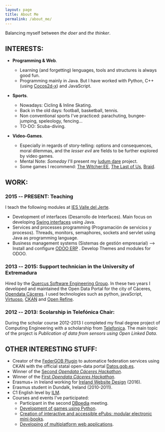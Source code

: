```yaml
---
layout: page
title: About Me
permalink: /about_me/
---
```


Balancing myself between *the doer* and *the thinker*.

## INTERESTS:

* **Programming & Web**. 
	* Learning (and forgetting) lenguages, tools and structures is always good fun.
	* Programming mainly in Java. But I have worked with Python, C++ (using [Cocos2d-x](http://www.cocos2d-x.org/)) and JavaScript. 

* **Sports**.
	* Nowadays: Cicling & Inline Skating.
	* Back in the old days: football, basketball, tennis. 
	* Non conventional sports I've practiced: parachuting, bungee-jumping, speleology, fencing...
	* TO-DO: Scuba-diving.

* **Video-Games**.
	* Especially in regards of story-telling: options and consequences, moral dilemmas, and the *lesser evil* are fields to be further explored by video games. 
	* Mental Note: *Someday* I'll present my [ludum dare](http://www.ludumdare.com/compo/) project.
	* Some games I recommend: [The Witcher:EE](http://thewitcher.com/en/witcher1/), [The Last of Us](http://www.thelastofus.playstation.com/index.html), [Braid](http://braid-game.com/).

## WORK:

### 2015 -- PRESENT: Teaching

I teach the following modules at [IES Valle del Jerte](http://iesvallejertepla.juntaextremadura.net/).
* Development of interfaces (Desarrollo de Interfaces). Main focus on developing [Swing interfaces](https://docs.oracle.com/javase/8/docs/api/javax/swing/package-summary.html) using Java.
* Services and processes programming (Programación de servicios y procesos). Threads, monitors, semaphores, sockets and servlet using Java as programming language.
* Business management systems (Sistemas de gestión empresarial) --> Install and configure [ODOO ERP](https://www.odoo.com/) . Develop Themes and modules for ODOO.

### 2013 -- 2015: Support technician in the University of Extremadura

Hired by the [Quercus Software Engineering Group](http://www.unex.es/investigacion/grupos/quercus). In these two years I developed and maintained the Open Data Portal for the city of Cáceres, [Opendata Cáceres](http://opendata.caceres.es). I used technologies such as python, javaScript, [Virtuoso](https://virtuoso.openlinksw.com/), [CKAN](http://ckan.org/) and [Open Refine](http://openrefine.org/).

### 2012 -- 2013: Scolarship in Telefónica Chair:

During the scholar course 2012-2013 I completed my final degree project of Computing Engineering with a scholarship from [Telefonica](http://catedratelefonica.unex.es/). The main topic of the project is *Publication of data from sensors using Open Linked Data*.


## OTHER INTERESTING STUFF:

* Creator of the [FederGOB Plugin](https://github.com/jesusredondo/ckanext-federgob) to automatice federation services using CKAN with the official statal open-data portal [Datos.gob.es](http://datos.gob.es/).
* Winner of the [Second *Opendata Cáceres Hackathon*](http://escuelapolitecnicacc.blogspot.com.es/2016/12/resumen-ii-hackathon-opendata.html).
* Winner of the [First *Opendata Cáceres Hackathon*](http://escuelapolitecnicacc.blogspot.com.es/2015/11/i-hackathon-opendata-caceres.html).
* Erasmus+ in Ireland working for [Ireland Website Design](http://www.irelandwebsitedesign.com/) (2016). 
* Erasmus student in Dundalk, Ireland (2010-2011).
* C1 English level by [ILM](http://www.unex.es/organizacion/gobierno/vicerrectorados/viceext/estructura/instituto-de-lenguas-modernas-uex/informacion-general/presentacion).
* Courses and events I've participated:
	- Participant in the second [DBpedia](http://es.dbpedia.org/wiki/Wiki.jsp?page=Bienvenido) meeting.
	- [Development of games using Python](http://www.unex.es/organizacion/servicios-universitarios/secretariados/postgrado/funciones/cursos/perfeccionamiento/videojuego%20pyth).
	- [Creation of interactive and accessible ePubs: modular electronic mini-books](http://extension.uned.es/actividad/11744).
	- [Developing of multiplatform web applications](http://www.aulamentor.com.es/index.php/cursos/-desarrollo-de-aplicaciones-web-multiplataforma/233).
